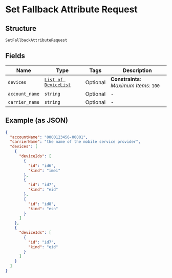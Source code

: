 
# Set Fallback Attribute Request

## Structure

`SetFallbackAttributeRequest`

## Fields

| Name | Type | Tags | Description |
|  --- | --- | --- | --- |
| `devices` | [`List of DeviceList`](../../doc/models/device-list.md) | Optional | **Constraints**: *Maximum Items*: `100` |
| `account_name` | `string` | Optional | - |
| `carrier_name` | `string` | Optional | - |

## Example (as JSON)

```json
{
  "accountName": "0000123456-00001",
  "carrierName": "the name of the mobile service provider",
  "devices": [
    {
      "deviceIds": [
        {
          "id": "id6",
          "kind": "imei"
        },
        {
          "id": "id7",
          "kind": "eid"
        },
        {
          "id": "id8",
          "kind": "esn"
        }
      ]
    },
    {
      "deviceIds": [
        {
          "id": "id7",
          "kind": "eid"
        }
      ]
    }
  ]
}
```


